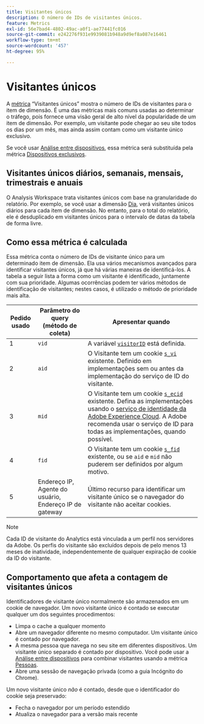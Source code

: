 ```yaml
---
title: Visitantes únicos
description: O número de IDs de visitantes únicos.
feature: Metrics
exl-id: 56e7bad4-4802-49ac-a0f1-ae77441fc016
source-git-commit: e242276f931e9939081b948a9d9ef8a087e16461
workflow-type: tm+mt
source-wordcount: '457'
ht-degree: 95%

---
```


# Visitantes únicos

A [métrica](overview.md) “Visitantes únicos” mostra o número de IDs de visitantes para o item de dimensão. É uma das métricas mais comuns usadas ao determinar o tráfego, pois fornece uma visão geral de alto nível da popularidade de um item de dimensão. Por exemplo, um visitante pode chegar ao seu site todos os dias por um mês, mas ainda assim contam como um visitante único exclusivo.

Se você usar [Análise entre dispositivos](../cda/overview.md), essa métrica será substituída pela métrica [Dispositivos exclusivos](unique-devices.md).

## Visitantes únicos diários, semanais, mensais, trimestrais e anuais

O Analysis Workspace trata visitantes únicos com base na granularidade do relatório. Por exemplo, se você usar a dimensão [Dia](../dimensions/day.md), verá visitantes únicos diários para cada item de dimensão. No entanto, para o total do relatório, ele é desduplicado em visitantes únicos para o intervalo de datas da tabela de forma livre.

## Como essa métrica é calculada

Essa métrica conta o número de IDs de visitante único para um determinado item de dimensão. Ela usa vários mecanismos avançados para identificar visitantes únicos, já que há várias maneiras de identificá-los. A tabela a seguir lista a forma como um visitante é identificado, juntamente com sua prioridade. Algumas ocorrências podem ter vários métodos de identificação de visitantes; nestes casos, é utilizado o método de prioridade mais alta.

| Pedido usado | Parâmetro do query (método de coleta) | Apresentar quando |
| --- | --- | --- |
| 1 | `vid` | A variável [`visitorID`](/help/implement/vars/config-vars/visitorid.md) está definida. |
| 2 | `aid` | O Visitante tem um cookie [`s_vi`](https://experienceleague.adobe.com/docs/core-services/interface/ec-cookies/cookies-analytics.html?lang=pt-BR) existente. Definido em implementações sem ou antes da implementação do serviço de ID do visitante. |
| 3 | `mid` | O Visitante tem um cookie [`s_ecid`](https://experienceleague.adobe.com/docs/core-services/interface/ec-cookies/cookies-analytics.html?lang=pt-BR) existente. Defina as implementações usando o [serviço de identidade da Adobe Experience Cloud](https://experienceleague.adobe.com/docs/id-service/using/home.html?lang=pt-BR). A Adobe recomenda usar o serviço de ID para todas as implementações, quando possível. |
| 4 | `fid` | O Visitante tem um cookie [`s_fid`](https://experienceleague.adobe.com/docs/core-services/interface/ec-cookies/cookies-analytics.html?lang=pt-BR) existente, ou se `aid` e `mid` não puderem ser definidos por algum motivo. |
| 5 | Endereço IP, Agente do usuário, Endereço IP de gateway | Último recurso para identificar um visitante único se o navegador do visitante não aceitar cookies. |

>[!NOTE]
>
>Cada ID de visitante do Analytics está vinculada a um perfil nos servidores da Adobe. Os perfis do visitante são excluídos depois de pelo menos 13 meses de inatividade, independentemente de qualquer expiração de cookie da ID do visitante.

## Comportamento que afeta a contagem de visitantes únicos

Identificadores de visitante único normalmente são armazenados em um cookie de navegador. Um novo visitante único é contado se executar qualquer um dos seguintes procedimentos:

* Limpa o cache a qualquer momento
* Abre um navegador diferente no mesmo computador. Um visitante único é contado por navegador.
* A mesma pessoa que navega no seu site em diferentes dispositivos. Um visitante único separado é contado por dispositivo. Você pode usar a [Análise entre dispositivos](../cda/overview.md) para combinar visitantes usando a métrica [Pessoas](people.md).
* Abre uma sessão de navegação privada (como a guia Incógnito do Chrome).

Um novo visitante único *não* é contado, desde que o identificador do cookie seja preservado:

* Fecha o navegador por um período estendido
* Atualiza o navegador para a versão mais recente
